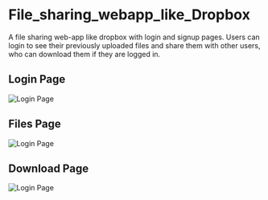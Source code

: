 # File_sharing_webapp_like_Dropbox
A file sharing web-app like dropbox with login and signup pages. Users can login to see their previously uploaded files and share them with other users, who can download them if they are logged in.

## Login Page
![Login Page](https://github.com/satyakighosh/File_sharing_webapp_like_Dropbox/blob/main/Screenshots/login_page.png)

## Files Page
![Login Page](https://github.com/satyakighosh/File_sharing_webapp_like_Dropbox/blob/main/Screenshots/files_page.png)

## Download Page
![Login Page](https://github.com/satyakighosh/File_sharing_webapp_like_Dropbox/blob/main/Screenshots/download_page.png)
